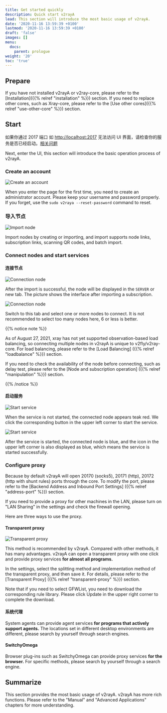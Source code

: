 ```yaml
---
title: Get started quickly
description: Quick start v2rayA
lead: This section will introduce the most basic usage of v2rayA.
date: '2020-11-16 13:59:39 +0100'
lastmod: '2020-11-16 13:59:39 +0100'
draft: 'false'
images: []
menu:
  docs:
    parent: prologue
weight: '20'
toc: 'true'
---
```


## Prepare

If you have not installed v2rayA or v2ray-core, please refer to the [Installation]({{% relref "installation" %}}) section. If you need to replace other cores, such as Xray-core, please refer to the [Use other cores]({{% relref "use-other-core" %}}) section.

## Start

如果你通过 2017 端口 如 [http://localhost:2017](http://localhost:2017) 无法访问 UI 界面，请检查你的服务是否已经启动。[相关问题](https://github.com/v2rayA/v2rayA/issues/237)

Next, enter the UI, this section will introduce the basic operation process of v2rayA.

### Create an account

![Create an account](images/create-account.png)

When you enter the page for the first time, you need to create an administrator account. Please keep your username and password properly. If you forget, use the `sudo v2raya --reset-password` command to reset.

### 导入节点

![Import node](images/import-servers.png)

Import nodes by creating or importing, and import supports node links, subscription links, scanning QR codes, and batch import.

### Connect nodes and start services

#### 连接节点

![Connection node](https://github.com/v2rayA/v2raya.github.io/blob/main/content/en/docs/prologue/quick-start/images/connect1.png?raw=true)

After the import is successful, the node will be displayed in the `SERVER` or new tab. The picture shows the interface after importing a subscription.

![Connection node](images/connect2.png)

Switch to this tab and select one or more nodes to connect. It is not recommended to select too many nodes here, 6 or less is better.

{{% notice note %}}

As of August 27, 2021, xray has not yet supported observation-based load balancing, so connecting multiple nodes in v2rayA is unique to v2fly/v2ray-core. For load balancing, please refer to the [Load Balancing] ({{% relref "loadbalance" %}}) section.

If you need to check the availability of the node before connecting, such as delay test, please refer to the [Node and subscription operation] ({{% relref "manipulation" %}}) section.

{{% /notice %}}

#### 启动服务

![Start service](images/connect3.png)

When the service is not started, the connected node appears teak red. We click the corresponding button in the upper left corner to start the service.

![Start service](images/connect4.png)

After the service is started, the connected node is blue, and the icon in the upper left corner is also displayed as blue, which means the service is started successfully.

### Configure proxy

Because by default v2rayA will open 20170 (socks5), 20171 (http), 20172 (http with shunt rules) ports through the core. To modify the port, please refer to the [Backend Address and Inbound Port Settings] ({{% relref "address-port" %}}) section.

If you need to provide a proxy for other machines in the LAN, please turn on "LAN Sharing" in the settings and check the firewall opening.

Here are three ways to use the proxy.

#### Transparent proxy

![Transparent proxy](images/tproxy.png)

This method is recommended by v2rayA. Compared with other methods, it has many advantages. v2rayA can open a transparent proxy with one click and provide proxy services **for almost all programs.**

In the settings, select the splitting method and implementation method of the transparent proxy, and then save it. For details, please refer to the [Transparent Proxy] ({{% relref "transparent-proxy" %}}) section.

Note that if you need to select GFWList, you need to download the corresponding rule library. Please click Update in the upper right corner to complete the download.

#### 系统代理

System agents can provide agent services **for programs that actively support agents.** The locations set in different desktop environments are different, please search by yourself through search engines.

#### SwitchyOmega

Browser plug-ins such as SwitchyOmega can provide proxy services **for the browser.** For specific methods, please search by yourself through a search engine.

## Summarize

This section provides the most basic usage of v2rayA. v2rayA has more rich functions. Please refer to the "Manual" and "Advanced Applications" chapters for more understanding.
